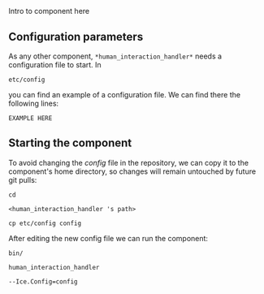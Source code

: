 ```
```
#
``` human_interaction_handler
```
Intro to component here


## Configuration parameters
As any other component,
``` *human_interaction_handler* ```
needs a configuration file to start. In

    etc/config

you can find an example of a configuration file. We can find there the following lines:

    EXAMPLE HERE

    
## Starting the component
To avoid changing the *config* file in the repository, we can copy it to the component's home directory, so changes will remain untouched by future git pulls:

    cd

``` <human_interaction_handler 's path> ```

    cp etc/config config
    
After editing the new config file we can run the component:

    bin/

```human_interaction_handler ```

    --Ice.Config=config
